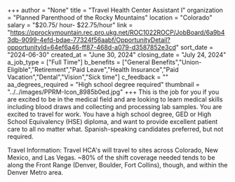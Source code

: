 +++
author = "None"
title = "Travel Health Center Assistant I"
organization = "Planned Parenthood of the Rocky Mountains"
location = "Colorado"
salary = "$20.75/ hour- $22.75/hour"
link = "https://pprockymountain.rec.pro.ukg.net/ROC1022ROCP/JobBoard/6a9b43db-9099-4efd-bdae-77324f56aabf/OpportunityDetail?opportunityId=64ef6a46-ff87-468d-a079-d3587852e3cd"
sort_date = "2024-06-30"
created_at = "June 30, 2024"
closing_date = "July 24, 2024"
a_job_type = ["Full Time"]
b_benefits = ["General Benefits","Union-Eligible","Retirement","Paid Leave","Health Insurance","Paid Vacation","Dental","Vision","Sick time"]
c_feedback = ""
aa_degrees_required = "High school degree required"
thumbnail = "../../images/PPRM-Icon_8985b0ed.jpg"
+++
This is the job for you if you are excited to be in the medical field and are looking to learn medical skills including blood draws and collecting and processing lab samples. You are excited to travel for work. You have a high school degree, GED or High School Equivalency (HSE) diploma, and want to provide excellent patient care to all no matter what. 
Spanish-speaking candidates preferred, but not required. 
 
Travel Information: Travel HCA's will travel to sites across Colorado, New Mexico, and Las Vegas. ~80% of the shift coverage needed tends to be along the Front Range (Denver, Boulder, Fort Collins), though, and within the Denver Metro area.